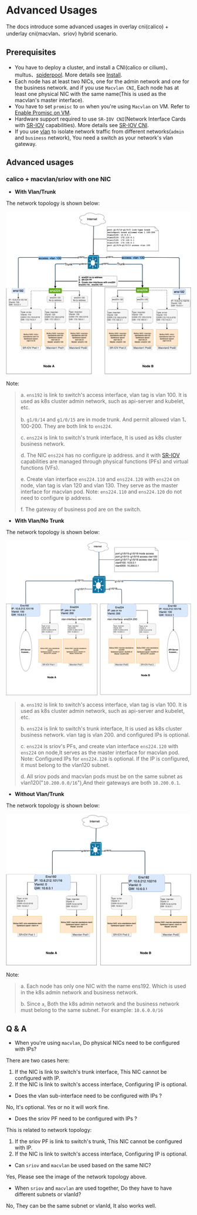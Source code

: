 # Advanced Usages

The docs introduce some advanced usages in overlay cni(calico) + underlay cni(macvlan、sriov) hybrid scenario. 

## Prerequisites

- You have to deploy a cluster, and install a CNI(calico or cilium)、multus、[spiderpool](https://github.com/spidernet-io/spiderpool.git). More details see [Install](install.md).
- Each node has at least two NICs, one for the admin network and one for the business network. and if you use `Macvlan CNI`, Each node has at least one physical NIC with the same name(This is used as the macvlan's master interface).
- You have to set `promisc` to `on` when you're using `Macvlan` on VM. Refer to [Enable Promisc on VM](https://kb.vmware.com/s/article/1004099?lang=en_us).
- Hardware support required to use `SR-IOV CNI`(Network Interface Cards with [SR-IOV](http://blog.scottlowe.org/2009/12/02/what-is-sr-iov) capabilities). More details see [SR-IOV CNI](https://github.com/k8snetworkplumbingwg/sriov-cni).
- If you use [vlan](https://wiki.linuxfoundation.org/networking/vlan) to isolate network traffic from different networks(`admin` and `business` network), You need a switch as your network's vlan gateway.

## Advanced usages

### calico + macvlan/sriov with one NIC

- **With Vlan/Trunk**

The network topology is shown below:

![Vlan-One-NIC](../pictures/vlan-one-nic.png)

Note:

> a. `ens192` is link to switch's access interface, vlan tag is vlan 100. It is used as k8s cluster admin network, such as api-server and kubelet, etc.
> 
> b. `g1/0/14` and `g1/0/15` are in mode trunk. And permit allowed vlan 1、100-200. They are both link to `ens224`.
> 
> c. `ens224` is link to switch's trunk interface, It is used as k8s cluster business network.
> 
> d. The NIC `ens224` has no configure ip address. and it with [SR-IOV](http://blog.scottlowe.org/2009/12/02/what-is-sr-iov) capabilities are managed through physical functions (PFs) and virtual functions (VFs).
> 
> e. Create vlan interface `ens224.110` and `ens224.120` with `ens224` on node, vlan tag is vlan 120 and vlan 130. They serve as the master interface for macvlan pod. Note: `ens224.110` and `ens224.120` do not need to configure ip address.
> 
> f. The gateway of business pod are on the switch.

- **With Vlan/No Trunk**

The network topology is shown below:

![Only-vlan-no-trunk](../pictures/only-vlan.png)

> a. `ens192` is link to switch's access interface, vlan tag is vlan 100. It is used as k8s cluster admin network, such as api-server and kubelet, etc.
> 
> b. `ens224` is link to switch's trunk interface, It is used as k8s cluster business network. vlan tag is vlan 200. and configured IPs is optional.
> 
> c. `ens224` is sriov's PFs, and create vlan interface `ens224.120` with `ens224` on node,It serves as the master interface for macvlan pod. Note: Configured IPs for `ens224.120` is optional. If the IP is configured, it must belong to the vlan120 subnet.
> 
> d. All sriov pods and macvlan pods must be on the same subnet as vlan120("`10.200.0.0/16`"),And their gateways are both `10.200.0.1`.


- **Without Vlan/Trunk**

The network topology is shown below:

![Without-Vlan-One-NIC](../pictures/without-vlan-one-nic.png)

Note:

> a. Each node has only one NIC with the name ens192. Which is used in the k8s admin network and business network.
> 
> b. Since `a`, Both the k8s admin network and the business network must belong to the same subnet. For example: `10.6.0.0/16`


## Q & A

- When you're using `macvlan`, Do physical NICs need to be configured with IPs?

There are two cases here:

1. If the NIC is link to switch's trunk interface, This NIC cannot be configured with IP.
2. If the NIC is link to switch's access interface, Configuring IP is optional. 

- Does the vlan sub-interface need to be configured with IPs ?

No, It's optional. Yes or no it will work fine.

- Does the sriov PF need to be configured with IPs ?

This is related to network topology:

1. If the sriov PF is link to switch's trunk, This NIC cannot be configured with IP. 
2. If the NIC is link to switch's access interface, Configuring IP is optional. 

- Can `sriov` and `macvlan` be used based on the same NIC?

Yes, Please see the image of the network topology above.

- When `sriov` and `macvlan` are used together, Do they have to have different subnets or vlanId?

No, They can be the same subnet or vlanId, It also works well.
